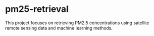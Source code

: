 # pm25-retrieval

This project focuses on retrieving PM2.5 concentrations using satellite remote sensing data and machine learning methods.
